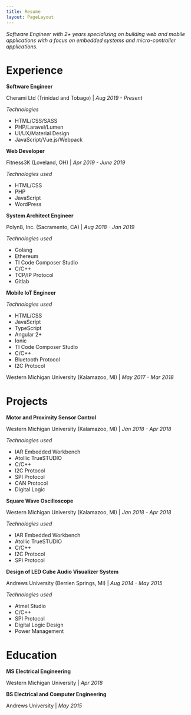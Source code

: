 ```yaml
---
title: Resume
layout: PageLayout
---
```


_Software Engineer with 2+ years specializing on building web and mobile applications with a focus on embedded systems
and micro-controller applications._

# __Experience__
__Software Engineer__

Cherami Ltd (Trinidad and Tobago) | _Aug 2019 - Present_

_Technologies_
+ HTML/CSS/SASS
+ PHP/Laravel/Lumen
+ UI/UX/Material Design
+ JavaScript/Vue.js/Webpack

__Web Developer__

Fitness3K (Loveland, OH) | _Apr 2019 - June 2019_

_Technologies used_
+ HTML/CSS
+ PHP
+ JavaScript
+ WordPress

__System Architect Engineer__

Polyn8, Inc. (Sacramento, CA) | _Aug 2018 - Jan 2019_

_Technologies used_
+ Golang
+ Ethereum
+ TI Code Composer Studio
+ C/C++
+ TCP/IP Protocol
+ Gitlab

__Mobile IoT Engineer__

_Technologies used_
+ HTML/CSS
+ JavaScript
+ TypeScript
+ Angular 2+
+ Ionic
+ TI Code Composer Studio
+ C/C++
+ Bluetooth Protocol
+ I2C Protocol

Western Michigan University (Kalamazoo, MI) | _May 2017 - Mar 2018_

# __Projects__
__Motor and Proximity Sensor Control__

Western Michigan University (Kalamazoo, MI) | _Jan 2018 - Apr 2018_

_Technologies used_
+ IAR Embedded Workbench
+ Atollic TrueSTUDIO
+ C/C++
+ I2C Protocol
+ SPI Protocol
+ CAN Protocol
+ Digital Logic

__Square Wave Oscilloscope__

Western Michigan University (Kalamazoo, MI) | _Jan 2018 - Apr 2018_

_Technologies used_
+ IAR Embedded Workbench
+ Atollic TrueSTUDIO
+ C/C++
+ I2C Protocol
+ SPI Protocol

__Design of LED Cube Audio Visualizer System__

Andrews University (Berrien Springs, MI) | _Aug 2014 - May 2015_

_Technologies used_
+ Atmel Studio
+ C/C++
+ SPI Protocol
+ Digital Logic Design
+ Power Management

# __Education__
__MS Electrical Engineering__

Western Michigan University | _Apr 2018_

__BS Electrical and Computer Engineering__

Andrews University | _May 2015_
